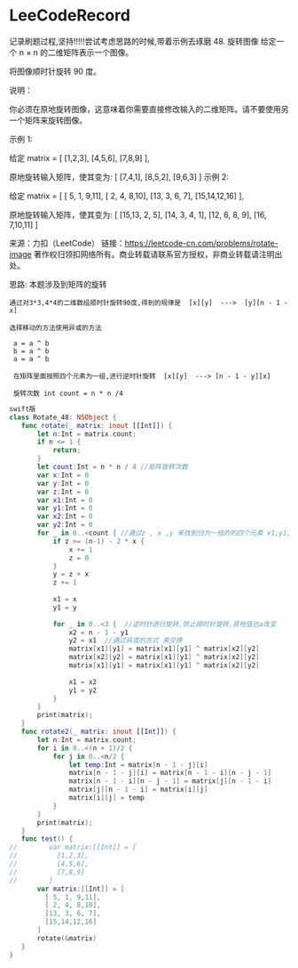 # LeeCodeRecord
记录刷题过程,坚持!!!!!尝试考虑思路的时候,带着示例去琢磨
48. 旋转图像
给定一个 n × n 的二维矩阵表示一个图像。

将图像顺时针旋转 90 度。

说明：

你必须在原地旋转图像，这意味着你需要直接修改输入的二维矩阵。请不要使用另一个矩阵来旋转图像。

示例 1:

给定 matrix = 
[
  [1,2,3],
  [4,5,6],
  [7,8,9]
],

原地旋转输入矩阵，使其变为:
[
  [7,4,1],
  [8,5,2],
  [9,6,3]
]
示例 2:

给定 matrix =
[
  [ 5, 1, 9,11],
  [ 2, 4, 8,10],
  [13, 3, 6, 7],
  [15,14,12,16]
], 

原地旋转输入矩阵，使其变为:
[
  [15,13, 2, 5],
  [14, 3, 4, 1],
  [12, 6, 8, 9],
  [16, 7,10,11]
]

来源：力扣（LeetCode）
链接：https://leetcode-cn.com/problems/rotate-image
著作权归领扣网络所有。商业转载请联系官方授权，非商业转载请注明出处。

思路: 本题涉及到矩阵的旋转

    通过对3*3,4*4的二维数组顺时针旋转90度,得到的规律是  [x][y]  --->  [y][n - 1 - x]
    
    选择移动的方法使用异或的方法
    
     a = a ^ b
     b = a ^ b
     a = a ^ b
     
     在矩阵里面按照四个元素为一组,进行逆时针旋转  [x][y]  ---> [n - 1 - y][x]
     
     旋转次数 int count = n * n /4 
 
 ```swift
 swift版
 class Rotate_48: NSObject {
    func rotate(_ matrix: inout [[Int]]) {
        let n:Int = matrix.count;
        if n <= 1 {
            return;
        }
        let count:Int = n * n / 4 //矩阵旋转次数
        var x:Int = 0
        var y:Int = 0
        var z:Int = 0
        var x1:Int = 0
        var y1:Int = 0
        var x2:Int = 0
        var y2:Int = 0
        for _ in 0..<count { //通过z , x ,y 来找到归为一组的的四个元素 x1,y1,x2,y2
            if z >= (n-1) - 2 * x {
                x += 1
                z = 0
            }
            y = z + x
            z += 1
            
            x1 = x
            y1 = y
            
            for _ in 0..<3 {  //逆时针进行旋转,防止顺时针旋转,其他值也a改变
                x2 = n - 1 - y1
                y2 = x1  //通过异或的方式 来交换
                matrix[x1][y1] = matrix[x1][y1] ^ matrix[x2][y2]
                matrix[x2][y2] = matrix[x1][y1] ^ matrix[x2][y2]
                matrix[x1][y1] = matrix[x1][y1] ^ matrix[x2][y2]
                
                x1 = x2
                y1 = y2
            }
        }
        print(matrix);
    }
    func rotate2(_ matrix: inout [[Int]]) {
        let n:Int = matrix.count;
        for i in 0..<(n + 1)/2 {
            for j in 0..<n/2 {
                let temp:Int = matrix[n - 1 - j][i]
                matrix[n - 1 - j][i] = matrix[n - 1 - i][n - j - 1]
                matrix[n - 1 - i][n - j - 1] = matrix[j][n - 1 - i]
                matrix[j][n - 1 - i] = matrix[i][j]
                matrix[i][j] = temp
            }
        }
        print(matrix);
    }
    func test() {
//        var matrix:[[Int]] = [
//          [1,2,3],
//          [4,5,6],
//          [7,8,9]
//        ]
        var matrix:[[Int]] = [
          [ 5, 1, 9,11],
          [ 2, 4, 8,10],
          [13, 3, 6, 7],
          [15,14,12,16]
        ]
        rotate(&matrix)
    }
}
 ```
